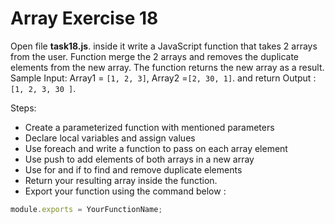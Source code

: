 # Array Exercise 18

Open file **task18.js**. inside it write a JavaScript function that takes 2 arrays from the user. 
Function merge the 2 arrays and removes the duplicate elements from the new array.
 The function returns the new array as a result.
  Sample Input: Array1 = `[1, 2, 3]`, Array2 =`[2, 30, 1]`. and return Output : `[1, 2, 3, 30 ]`.

Steps:

- Create a parameterized function with mentioned parameters
- Declare local variables and assign values
- Use foreach and write a function to pass on each array element
- Use push to add elements of both arrays in a new array
- Use for and if to find and remove duplicate elements
- Return your resulting array inside the function.
- Export your function using the command below :

```js
module.exports = YourFunctionName;
```
